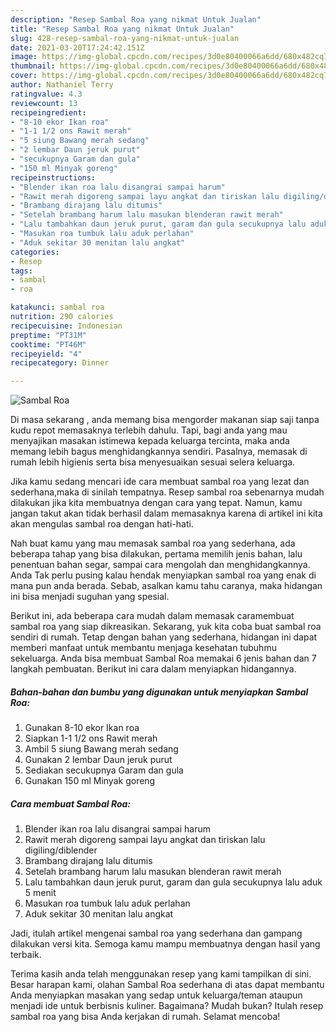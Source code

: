 ```yaml
---
description: "Resep Sambal Roa yang nikmat Untuk Jualan"
title: "Resep Sambal Roa yang nikmat Untuk Jualan"
slug: 428-resep-sambal-roa-yang-nikmat-untuk-jualan
date: 2021-03-20T17:24:42.151Z
image: https://img-global.cpcdn.com/recipes/3d0e80400066a6dd/680x482cq70/sambal-roa-foto-resep-utama.jpg
thumbnail: https://img-global.cpcdn.com/recipes/3d0e80400066a6dd/680x482cq70/sambal-roa-foto-resep-utama.jpg
cover: https://img-global.cpcdn.com/recipes/3d0e80400066a6dd/680x482cq70/sambal-roa-foto-resep-utama.jpg
author: Nathaniel Terry
ratingvalue: 4.3
reviewcount: 13
recipeingredient:
- "8-10 ekor Ikan roa"
- "1-1 1/2 ons Rawit merah"
- "5 siung Bawang merah sedang"
- "2 lembar Daun jeruk purut"
- "secukupnya Garam dan gula"
- "150 ml Minyak goreng"
recipeinstructions:
- "Blender ikan roa lalu disangrai sampai harum"
- "Rawit merah digoreng sampai layu angkat dan tiriskan lalu digiling/diblender"
- "Brambang dirajang lalu ditumis"
- "Setelah brambang harum lalu masukan blenderan rawit merah"
- "Lalu tambahkan daun jeruk purut, garam dan gula secukupnya lalu aduk 5 menit"
- "Masukan roa tumbuk lalu aduk perlahan"
- "Aduk sekitar 30 menitan lalu angkat"
categories:
- Resep
tags:
- sambal
- roa

katakunci: sambal roa 
nutrition: 290 calories
recipecuisine: Indonesian
preptime: "PT31M"
cooktime: "PT46M"
recipeyield: "4"
recipecategory: Dinner

---
```



![Sambal Roa](https://img-global.cpcdn.com/recipes/3d0e80400066a6dd/680x482cq70/sambal-roa-foto-resep-utama.jpg)

Di masa  sekarang , anda memang bisa mengorder makanan siap saji tanpa kudu repot memasaknya terlebih dahulu. Tapi, bagi anda yang mau menyajikan masakan istimewa kepada keluarga tercinta, maka anda memang lebih bagus menghidangkannya sendiri. Pasalnya, memasak di rumah lebih higienis serta bisa menyesuaikan sesuai selera keluarga.

Jika kamu sedang mencari ide cara membuat sambal roa yang lezat dan sederhana,maka di sinilah tempatnya. Resep sambal roa  sebenarnya mudah dilakukan jika kita membuatnya dengan cara yang tepat. Namun, kamu jangan takut akan tidak berhasil dalam memasaknya 
karena di artikel ini kita akan mengulas sambal roa dengan hati-hati.  



Nah buat kamu yang mau memasak sambal roa yang sederhana, ada beberapa tahap yang bisa dilakukan, pertama memilih jenis bahan, lalu penentuan bahan segar, sampai cara mengolah dan menghidangkannya. Anda Tak perlu pusing kalau hendak menyiapkan sambal roa yang enak di mana pun anda berada. Sebab, asalkan kamu  tahu caranya, maka hidangan ini bisa menjadi suguhan yang spesial.

Berikut ini, ada beberapa cara mudah dalam memasak caramembuat sambal roa yang siap dikreasikan. Sekarang, yuk kita coba buat sambal roa sendiri di rumah. Tetap dengan bahan yang sederhana, hidangan ini dapat memberi manfaat untuk membantu menjaga kesehatan tubuhmu sekeluarga. Anda bisa membuat Sambal Roa memakai 6 jenis bahan dan 7 langkah pembuatan. Berikut ini cara dalam menyiapkan hidangannya.

<!--inarticleads1-->

##### Bahan-bahan dan bumbu yang digunakan untuk menyiapkan Sambal Roa:

1. Gunakan 8-10 ekor Ikan roa
1. Siapkan 1-1 1/2 ons Rawit merah
1. Ambil 5 siung Bawang merah sedang
1. Gunakan 2 lembar Daun jeruk purut
1. Sediakan secukupnya Garam dan gula
1. Gunakan 150 ml Minyak goreng




<!--inarticleads2-->

##### Cara membuat Sambal Roa:

1. Blender ikan roa lalu disangrai sampai harum
1. Rawit merah digoreng sampai layu angkat dan tiriskan lalu digiling/diblender
1. Brambang dirajang lalu ditumis
1. Setelah brambang harum lalu masukan blenderan rawit merah
1. Lalu tambahkan daun jeruk purut, garam dan gula secukupnya lalu aduk 5 menit
1. Masukan roa tumbuk lalu aduk perlahan
1. Aduk sekitar 30 menitan lalu angkat




Jadi, itulah artikel mengenai  sambal roa  yang sederhana dan gampang dilakukan versi kita. Semoga kamu mampu membuatnya dengan hasil yang terbaik. 

Terima kasih anda telah menggunakan resep yang kami tampilkan di sini. Besar harapan kami, olahan  Sambal Roa sederhana di atas dapat membantu Anda menyiapkan masakan yang sedap untuk keluarga/teman ataupun menjadi ide untuk berbisnis kuliner. Bagaimana? Mudah bukan? Itulah resep sambal roa yang bisa Anda kerjakan di rumah. Selamat mencoba!

